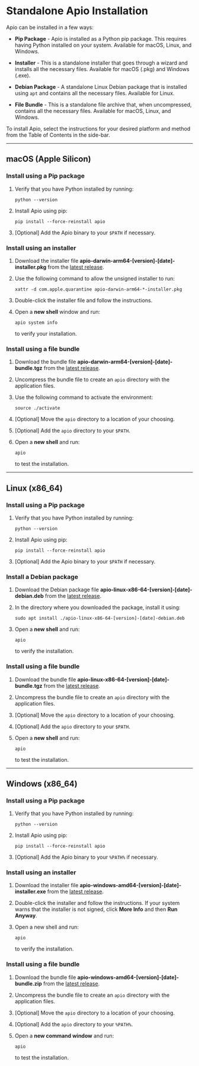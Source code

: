 # Standalone Apio Installation

Apio can be installed in a few ways:

- **Pip Package** - Apio is installed as a Python pip package. This requires having Python installed on your system. Available for macOS, Linux, and Windows.

- **Installer** - This is a standalone installer that goes through a wizard and installs all the necessary files. Available for macOS (.pkg) and Windows (.exe).

- **Debian Package** - A standalone Linux Debian package that is installed using `apt` and contains all the necessary files. Available for Linux.

- **File Bundle** - This is a standalone file archive that, when uncompressed, contains all the necessary files. Available for macOS, Linux, and Windows.

To install Apio, select the instructions for your desired platform and method from the Table of Contents in the side-bar.

---

## macOS (Apple Silicon)

### Install using a Pip package <a id="mac-pip"></a>

1. Verify that you have Python installed by running:

   ```
   python --version
   ```

2. Install Apio using pip:

   ```
   pip install --force-reinstall apio
   ```

3. [Optional] Add the Apio binary to your `$PATH` if necessary.

### Install using an installer <a id="mac-installer"></a>

1. Download the installer file **apio-darwin-arm64-[version]-[date]-installer.pkg** from the [latest release](https://github.com/FPGAwars/apio-dev-builds/releases).

2. Use the following command to allow the unsigned installer to run:

   ```
   xattr -d com.apple.quarantine apio-darwin-arm64-*-installer.pkg
   ```

3. Double-click the installer file and follow the instructions.

4. Open a **new shell** window and run:

   ```
   apio system info
   ```

   to verify your installation.

### Install using a file bundle <a id="mac-bundle"></a>

1. Download the bundle file **apio-darwin-arm64-[version]-[date]-bundle.tgz** from the [latest release](https://github.com/FPGAwars/apio-dev-builds/releases).

2. Uncompress the bundle file to create an `apio` directory with the application files.

3. Use the following command to activate the environment:

   ```
   source ./activate
   ```

4. [Optional] Move the `apio` directory to a location of your choosing.

5. [Optional] Add the `apio` directory to your `$PATH`.

6. Open a **new shell** and run:

   ```
   apio
   ```

   to test the installation.

---

## Linux (x86_64)

### Install using a Pip package <a id="linux-pip"></a>

1. Verify that you have Python installed by running:

   ```
   python --version
   ```

2. Install Apio using pip:

   ```
   pip install --force-reinstall apio
   ```

3. [Optional] Add the Apio binary to your `$PATH` if necessary.

### Install a Debian package <a id="linux-debian"></a>

1. Download the Debian package file **apio-linux-x86-64-[version]-[date]-debian.deb** from the [latest release](https://github.com/FPGAwars/apio-dev-builds/releases).

2. In the directory where you downloaded the package, install it using:

   ```
   sudo apt install ./apio-linux-x86-64-[version]-[date]-debian.deb
   ```

3. Open a **new shell** and run:

   ```
   apio
   ```

   to verify the installation.

### Install using a file bundle <a id="linux-bundle"></a>

1. Download the bundle file **apio-linux-x86-64-[version]-[date]-bundle.tgz** from the [latest release](https://github.com/FPGAwars/apio-dev-builds/releases).

2. Uncompress the bundle file to create an `apio` directory with the application files.

3. [Optional] Move the `apio` directory to a location of your choosing.

4. [Optional] Add the `apio` directory to your `$PATH`.

5. Open a **new shell** and run:

   ```
   apio
   ```

   to test the installation.

---

## Windows (x86_64)

### Install using a Pip package <a id="windows-pip"></a>

1. Verify that you have Python installed by running:

   ```
   python --version
   ```

2. Install Apio using pip:

   ```
   pip install --force-reinstall apio
   ```

3. [Optional] Add the Apio binary to your `%PATH%` if necessary.

### Install using an installer <a id="windows-installer"></a>

1. Download the installer file **apio-windows-amd64-[version]-[date]-installer.exe** from the [latest release](https://github.com/FPGAwars/apio-dev-builds/releases).

2. Double-click the installer and follow the instructions. If your system warns that the installer is not signed, click **More Info** and then **Run Anyway**.

3. Open a new shell and run:

   ```
   apio
   ```

   to verify the installation.

### Install using a file bundle <a id="windows-bundle"></a>

1. Download the bundle file **apio-windows-amd64-[version]-[date]-bundle.zip** from the [latest release](https://github.com/FPGAwars/apio-dev-builds/releases).

2. Uncompress the bundle file to create an `apio` directory with the application files.

3. [Optional] Move the `apio` directory to a location of your choosing.

4. [Optional] Add the `apio` directory to your `%PATH%`.

5. Open a **new command window** and run:

   ```
   apio
   ```

   to test the installation.
